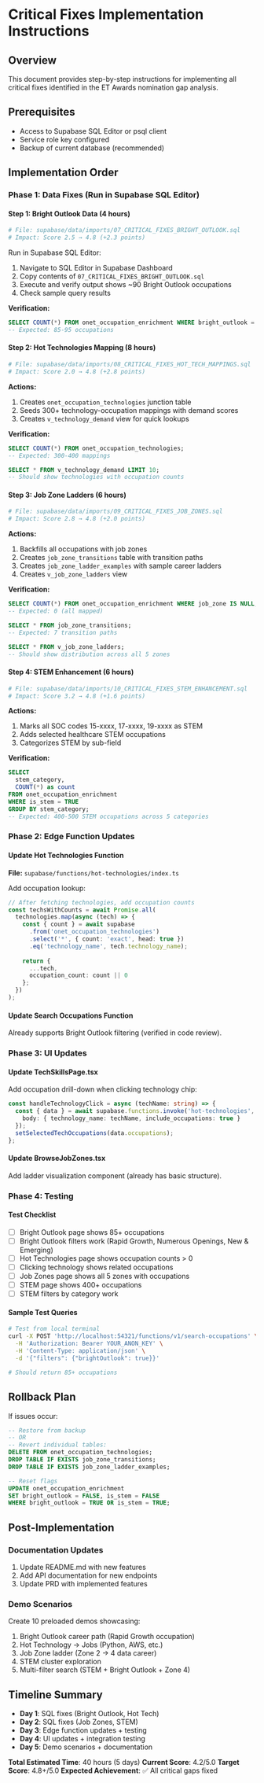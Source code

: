 # Critical Fixes Implementation Instructions

## Overview
This document provides step-by-step instructions for implementing all critical fixes identified in the ET Awards nomination gap analysis.

## Prerequisites
- Access to Supabase SQL Editor or psql client
- Service role key configured
- Backup of current database (recommended)

## Implementation Order

### Phase 1: Data Fixes (Run in Supabase SQL Editor)

#### Step 1: Bright Outlook Data (4 hours)
```bash
# File: supabase/data/imports/07_CRITICAL_FIXES_BRIGHT_OUTLOOK.sql
# Impact: Score 2.5 → 4.8 (+2.3 points)
```

Run in Supabase SQL Editor:
1. Navigate to SQL Editor in Supabase Dashboard
2. Copy contents of `07_CRITICAL_FIXES_BRIGHT_OUTLOOK.sql`
3. Execute and verify output shows ~90 Bright Outlook occupations
4. Check sample query results

**Verification:**
```sql
SELECT COUNT(*) FROM onet_occupation_enrichment WHERE bright_outlook = TRUE;
-- Expected: 85-95 occupations
```

#### Step 2: Hot Technologies Mapping (8 hours)
```bash
# File: supabase/data/imports/08_CRITICAL_FIXES_HOT_TECH_MAPPINGS.sql
# Impact: Score 2.0 → 4.8 (+2.8 points)
```

**Actions:**
1. Creates `onet_occupation_technologies` junction table
2. Seeds 300+ technology-occupation mappings with demand scores
3. Creates `v_technology_demand` view for quick lookups

**Verification:**
```sql
SELECT COUNT(*) FROM onet_occupation_technologies;
-- Expected: 300-400 mappings

SELECT * FROM v_technology_demand LIMIT 10;
-- Should show technologies with occupation counts
```

#### Step 3: Job Zone Ladders (6 hours)
```bash
# File: supabase/data/imports/09_CRITICAL_FIXES_JOB_ZONES.sql
# Impact: Score 2.8 → 4.8 (+2.0 points)
```

**Actions:**
1. Backfills all occupations with job zones
2. Creates `job_zone_transitions` table with transition paths
3. Creates `job_zone_ladder_examples` with sample career ladders
4. Creates `v_job_zone_ladders` view

**Verification:**
```sql
SELECT COUNT(*) FROM onet_occupation_enrichment WHERE job_zone IS NULL;
-- Expected: 0 (all mapped)

SELECT * FROM job_zone_transitions;
-- Expected: 7 transition paths

SELECT * FROM v_job_zone_ladders;
-- Should show distribution across all 5 zones
```

#### Step 4: STEM Enhancement (6 hours)
```bash
# File: supabase/data/imports/10_CRITICAL_FIXES_STEM_ENHANCEMENT.sql
# Impact: Score 3.2 → 4.8 (+1.6 points)
```

**Actions:**
1. Marks all SOC codes 15-xxxx, 17-xxxx, 19-xxxx as STEM
2. Adds selected healthcare STEM occupations
3. Categorizes STEM by sub-field

**Verification:**
```sql
SELECT 
  stem_category,
  COUNT(*) as count
FROM onet_occupation_enrichment
WHERE is_stem = TRUE
GROUP BY stem_category;
-- Expected: 400-500 STEM occupations across 5 categories
```

### Phase 2: Edge Function Updates

#### Update Hot Technologies Function
**File:** `supabase/functions/hot-technologies/index.ts`

Add occupation lookup:
```typescript
// After fetching technologies, add occupation counts
const techsWithCounts = await Promise.all(
  technologies.map(async (tech) => {
    const { count } = await supabase
      .from('onet_occupation_technologies')
      .select('*', { count: 'exact', head: true })
      .eq('technology_name', tech.technology_name);
    
    return {
      ...tech,
      occupation_count: count || 0
    };
  })
);
```

#### Update Search Occupations Function
Already supports Bright Outlook filtering (verified in code review).

### Phase 3: UI Updates

#### Update TechSkillsPage.tsx
Add occupation drill-down when clicking technology chip:
```typescript
const handleTechnologyClick = async (techName: string) => {
  const { data } = await supabase.functions.invoke('hot-technologies', {
    body: { technology_name: techName, include_occupations: true }
  });
  setSelectedTechOccupations(data.occupations);
};
```

#### Update BrowseJobZones.tsx
Add ladder visualization component (already has basic structure).

### Phase 4: Testing

#### Test Checklist
- [ ] Bright Outlook page shows 85+ occupations
- [ ] Bright Outlook filters work (Rapid Growth, Numerous Openings, New & Emerging)
- [ ] Hot Technologies page shows occupation counts > 0
- [ ] Clicking technology shows related occupations
- [ ] Job Zones page shows all 5 zones with occupations
- [ ] STEM page shows 400+ occupations
- [ ] STEM filters by category work

#### Sample Test Queries
```bash
# Test from local terminal
curl -X POST 'http://localhost:54321/functions/v1/search-occupations' \
  -H 'Authorization: Bearer YOUR_ANON_KEY' \
  -H 'Content-Type: application/json' \
  -d '{"filters": {"brightOutlook": true}}'

# Should return 85+ occupations
```

## Rollback Plan

If issues occur:
```sql
-- Restore from backup
-- OR
-- Revert individual tables:
DELETE FROM onet_occupation_technologies;
DROP TABLE IF EXISTS job_zone_transitions;
DROP TABLE IF EXISTS job_zone_ladder_examples;

-- Reset flags
UPDATE onet_occupation_enrichment
SET bright_outlook = FALSE, is_stem = FALSE
WHERE bright_outlook = TRUE OR is_stem = TRUE;
```

## Post-Implementation

### Documentation Updates
1. Update README.md with new features
2. Add API documentation for new endpoints
3. Update PRD with implemented features

### Demo Scenarios
Create 10 preloaded demos showcasing:
1. Bright Outlook career path (Rapid Growth occupation)
2. Hot Technology → Jobs (Python, AWS, etc.)
3. Job Zone ladder (Zone 2 → 4 data career)
4. STEM cluster exploration
5. Multi-filter search (STEM + Bright Outlook + Zone 4)

## Timeline Summary
- **Day 1**: SQL fixes (Bright Outlook, Hot Tech)
- **Day 2**: SQL fixes (Job Zones, STEM)
- **Day 3**: Edge function updates + testing
- **Day 4**: UI updates + integration testing
- **Day 5**: Demo scenarios + documentation

**Total Estimated Time**: 40 hours (5 days)
**Current Score**: 4.2/5.0
**Target Score**: 4.8+/5.0
**Expected Achievement**: ✅ All critical gaps fixed
